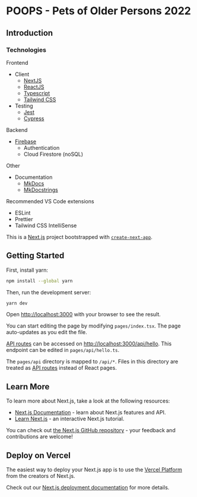 # POOPS - Pets of Older Persons 2022

## Introduction

### Technologies

Frontend

- Client
  - [NextJS](https://nextjs.org/)
  - [ReactJS](https://reactjs.org/)
  - [Typescript](https://www.typescriptlang.org/)
  - [Tailwind CSS](https://tailwindcss.com/)
- Testing
  - [Jest](https://jestjs.io/)
  - [Cypress](https://www.cypress.io/)

Backend

- [Firebase](hhttps://firebase.google.com/)
  - Authentication
  - Cloud Firestore (noSQL)

Other

- Documentation
  - [MkDocs](https://www.mkdocs.org/)
  - [MkDocstrings](https://mkdocstrings.github.io/)

Recommended VS Code extensions

- ESLint
- Prettier
- Tailwind CSS IntelliSense

This is a [Next.js](https://nextjs.org/) project bootstrapped with [`create-next-app`](https://github.com/vercel/next.js/tree/canary/packages/create-next-app).

## Getting Started

First, install yarn:

```bash
npm install --global yarn
```

Then, run the development server:

```bash
yarn dev
```

Open [http://localhost:3000](http://localhost:3000) with your browser to see the result.

You can start editing the page by modifying `pages/index.tsx`. The page auto-updates as you edit the file.

[API routes](https://nextjs.org/docs/api-routes/introduction) can be accessed on [http://localhost:3000/api/hello](http://localhost:3000/api/hello). This endpoint can be edited in `pages/api/hello.ts`.

The `pages/api` directory is mapped to `/api/*`. Files in this directory are treated as [API routes](https://nextjs.org/docs/api-routes/introduction) instead of React pages.

## Learn More

To learn more about Next.js, take a look at the following resources:

- [Next.js Documentation](https://nextjs.org/docs) - learn about Next.js features and API.
- [Learn Next.js](https://nextjs.org/learn) - an interactive Next.js tutorial.

You can check out [the Next.js GitHub repository](https://github.com/vercel/next.js/) - your feedback and contributions are welcome!

## Deploy on Vercel

The easiest way to deploy your Next.js app is to use the [Vercel Platform](https://vercel.com/new?utm_medium=default-template&filter=next.js&utm_source=create-next-app&utm_campaign=create-next-app-readme) from the creators of Next.js.

Check out our [Next.js deployment documentation](https://nextjs.org/docs/deployment) for more details.
